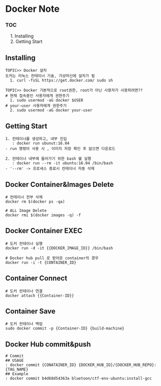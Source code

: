 # Docker Note 
<h3>TOC</h3>
&nbsp;&nbsp;&nbsp; 1. Installing <br>
&nbsp;&nbsp;&nbsp; 2. Getting Start<br>

## Installing
```
TOPIC>> Docker 설치
도커는 리눅스 컨테이너 기술, 가상머신에 설치가 됨 
  1. curl -fsSL https://get.docker.com/ sudo sh

TOPIC>> Docker 기본적으로 root권한, root가 아닌 사용자가 사용하려면??
# 현재 접속중인 사용자에게 권한주기
  1. sudo usermod -aG docker $USER 
# your-user 사용자에게 권한주기
  2. sudo usermod -aG docker your-user 
```

## Getting Start
```
1. 컨테이너를 생성하고, 내부 진입
   : docker run ubunut:16.04
- run 명령어 사용 시 , 이미지 저장 확인 후 없으면 다운로드

2. 컨테이너 내부에 들어가기 위한 bash 쉘 실행
   : docker run --rm -it ubuntu:16.04 /bin/bash
- '--rm' -> 프로세스 종료시 컨테이너 자동 삭제
```

## Docker Container&Images Delete
```
# 컨테이너 전부 삭제
docker rm $(docker ps -qa)

# ALL Image Delete
docker rmi $(docker images -q) -f
```

## Docker Container EXEC
```
# 도커 컨테이너 실행
docker run -d -it {{DOCKER_IMAGE_ID}} /bin/bash

# Docker hub pull 로 받아온 container의 경우
docker run -i -t {CONTAINER_ID}
```

## Container Connect
```
# 도커 컨테이너 연결
docker attach {{Container-ID}}
```

## Container Save
```
# 도커 컨테이너 백업
sudo docker commit -p {Container-ID} {build-machine}
```

## Docker Hub commit&push
```
# Commit
## USAGE
: docker commit {CONATAINER_ID} {DOCKER_HUB_ID}/{DOCKER_HUB_REPO}:{TAG_NAME}
## Example
: docker commit b4d68d54363a bluetoon/ctf-env-ubuntu:install-gcc
```
